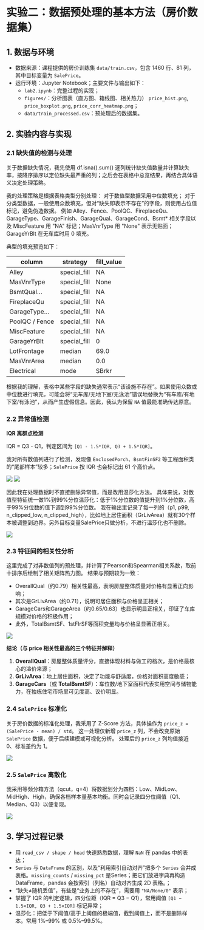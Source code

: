 # 实验二：数据预处理的基本方法（房价数据集）

## 1. 数据与环境

- 数据来源：课程提供的房价训练集 `data/train.csv`，包含 1460 行、81 列，其中目标变量为 `SalePrice`。
- 运行环境：Jupyter Notebook；主要文件与输出如下：
  - `lab2.ipynb`：完整过程的实现；
  - `figures/`：分析图表（直方图、箱线图、相关热力） `price_hist.png`, `price_boxplot.png`, `price_corr_heatmap.png`；
  - `data/train_processed.csv`：预处理后的数据集。
## 2. 实验内容与实现

### 2.1 缺失值的检测与处理

关于数据缺失情况，我先使用 df.isna().sum() 逐列统计缺失值数量并计算缺失率，按降序排序以定位缺失最严重的列；之后会在表格中总览结果，再结合具体语义决定处理策略。

我的处理策略是根据表格类型分别处理：
对于数值型数据采用中位数填充；
对于分类型数据，一般使用众数填充，但对“缺失即表示不存在”的字段，则使用占位值标记，避免伪造数据。
例如 Alley、Fence、PoolQC、FireplaceQu、GarageType、GarageFinish、GarageQual、GarageCond、Bsmt* 相关字段以及 MiscFeature 用 "NA" 标记；MasVnrType 用 "None" 表示无贴面；GarageYrBlt 在无车库时用 0 填充。

典型的填充预览如下：

| column         | strategy     | fill_value |
| -------------- | ------------ | ---------- |
| Alley          | special_fill | NA         |
| MasVnrType     | special_fill | None       |
| BsmtQual…      | special_fill | NA         |
| FireplaceQu    | special_fill | NA         |
| GarageType…    | special_fill | NA         |
| PoolQC / Fence | special_fill | NA         |
| MiscFeature    | special_fill | NA         |
| GarageYrBlt    | special_fill | 0          |
| LotFrontage    | median       | 69.0       |
| MasVnrArea     | median       | 0.0        |
| Electrical     | mode         | SBrkr      |

根据我的理解，表格中某些字段的缺失通常表示“该设施不存在”。如果使用众数或中位数进行填充，可能会将“无车库/无地下室/无泳池”错误地替换为“有车库/有地下室/有泳池”，从而产生虚假信息。因此，我认为保留 `NA` 值最能准确传达原意。


### 2.2 异常值检测

**IQR 离群点检测**

IQR = Q3 - Q1，判定区间为 `[Q1 - 1.5*IQR, Q3 + 1.5*IQR]`。

我对所有数值列进行了检测，发现像 `EnclosedPorch`、`BsmtFinSF2` 等工程面积类的“尾部样本”较多；`SalePrice` 按 IQR 也会标记出 61 个高价点。

![](./figures/table1.png)
![](./figures/price_boxplot.png)

因此我在处理数据时不直接删除异常值，而是改用温莎化方法。
具体来说，对数值型特征统一做1%到99%分位温莎化：低于1%分位数的值提升到1%分位数，高于99%分位数的值下调到99%分位数。
我在输出里记录了每一列的（p1, p99, n_clipped_low, n_clipped_high），比如地上居住面积（GrLivArea）就有30个样本被调整到边界。另外目标变量SalePrice只做分析，不进行温莎化也不删除。

![](./figures/table2.png)

### 2.3 特征间的相关性分析

这里完成了对非数值列的预处理，并计算了Pearson和Spearman相关系数，取前十排序后绘制了相关矩阵热力图。
结果与预期较为一致：

- OverallQual（约0.79）相关性最高，表明房屋整体质量对价格有显著正向影响；
- 其次是GrLivArea（约0.71），说明可居住面积与价格呈正相关；
- GarageCars和GarageArea（约0.65/0.63）也显示明显正相关，印证了车库规模对价格的积极作用；
- 此外，TotalBsmtSF、1stFlrSF等面积变量均与价格呈显著正相关。

![](./figures/price_corr_heatmap.png)

**结论（与 price 相关性最高的三个特征并解释）**
1. **OverallQual**：房屋整体质量评分，直接体现材料与做工的档次，是价格最核心的溢价来源；
2. **GrLivArea**：地上居住面积，决定了功能与舒适度，价格对面积高度敏感；
3. **GarageCars**（或 **TotalBsmtSF**）：车位数/地下室面积代表实用空间与储物能力，在独栋住宅市场里可见度高、议价明显。

### 2.4 `SalePrice` 标准化

关于房价数据的标准化处理，我采用了 Z-Score 方法，具体操作为 `price_z = (SalePrice - mean) / std`。
这一处理仅新增 `price_z` 列，不会改变原始 `SalePrice` 数据，便于后续建模或可视化分析。
处理后的 `price_z` 列均值接近 0、标准差约为 1。

![](./figures/table3.png)

### 2.5 `SalePrice` 离散化

我采用等频分箱方法（qcut，q=4）将数据划分为四档：Low、MidLow、MidHigh、High，确保各档样本量基本均衡。同时会记录四分位阈值（Q1、Median、Q3）以便复现。

![](./figures/table4.png)

## 3. 学习过程记录

- 用 `read_csv / shape / head` 快速熟悉数据，理解 `NaN` 在 pandas 中的表达；
- `Series` 与 `DataFrame` 的区别，以及“利用索引自动对齐”把多个 `Series` 合并成表格。`missing_counts` / `missing_pct` 是Series；把它们放进字典再构造 DataFrame，pandas 会按索引（列名）自动对齐生成 2D 表格。；
- “缺失≠随机丢值”，有些是“业务上的不存在”，需要用 `"NA/None/0"` 表示；
- 掌握了 IQR 的判定逻辑，四分位距（IQR = Q3 − Q1），常用阈值 `[Q1 − 1.5×IQR, Q3 + 1.5×IQR]` 标记异常；
- 温莎化：把低于下阈值/高于上阈值的极端值，截到阈值上，而不是删除样本。常用 1%–99% 或 0.5%–99.5%。

